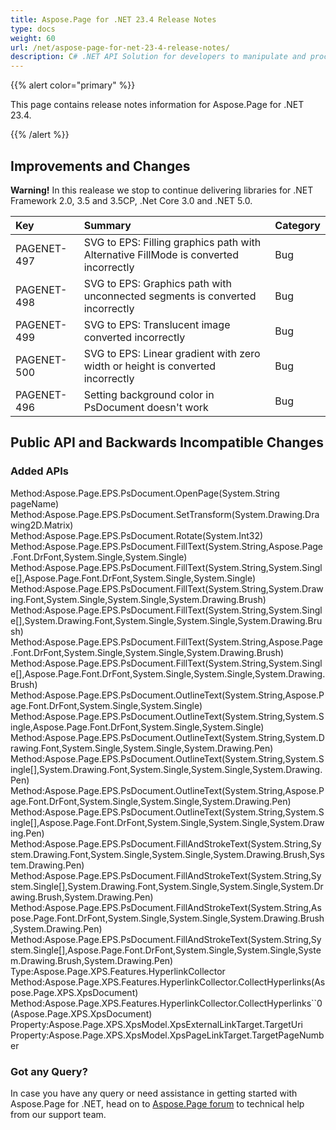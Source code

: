 ```yaml
---
title: Aspose.Page for .NET 23.4 Release Notes
type: docs
weight: 60
url: /net/aspose-page-for-net-23-4-release-notes/
description: C# .NET API Solution for developers to manipulate and process PS, EPS, and XPS files. Release Notes of Aspose.Page API solution for .NET | Release 2023.04
---
```


{{% alert color="primary" %}}

This page contains release notes information for Aspose.Page for .NET 23.4.

{{% /alert %}}
## **Improvements and Changes**
**Warning!** In this realease we stop to  continue delivering libraries for .NET Framework 2.0, 3.5 and 3.5CP, .Net Core 3.0 and .NET 5.0.

|**Key**|**Summary**|**Category**|
| :- | :- | :- |
|PAGENET-497|SVG to EPS: Filling graphics path with Alternative FillMode is converted incorrectly|Bug|
|PAGENET-498|SVG to EPS: Graphics path with unconnected segments is converted incorrectly|Bug|
|PAGENET-499|SVG to EPS: Translucent image converted incorrectly|Bug|
|PAGENET-500|SVG to EPS: Linear gradient with zero width or height is converted incorrectly|Bug|
|PAGENET-496|Setting background color in PsDocument doesn't work|Bug|
## **Public API and Backwards Incompatible Changes**
### **Added APIs**
Method:Aspose.Page.EPS.PsDocument.OpenPage(System.String pageName)
Method:Aspose.Page.EPS.PsDocument.SetTransform(System.Drawing.Drawing2D.Matrix)
Method:Aspose.Page.EPS.PsDocument.Rotate(System.Int32)
Method:Aspose.Page.EPS.PsDocument.FillText(System.String,Aspose.Page.Font.DrFont,System.Single,System.Single)
Method:Aspose.Page.EPS.PsDocument.FillText(System.String,System.Single[],Aspose.Page.Font.DrFont,System.Single,System.Single)
Method:Aspose.Page.EPS.PsDocument.FillText(System.String,System.Drawing.Font,System.Single,System.Single,System.Drawing.Brush)
Method:Aspose.Page.EPS.PsDocument.FillText(System.String,System.Single[],System.Drawing.Font,System.Single,System.Single,System.Drawing.Brush)
Method:Aspose.Page.EPS.PsDocument.FillText(System.String,Aspose.Page.Font.DrFont,System.Single,System.Single,System.Drawing.Brush)
Method:Aspose.Page.EPS.PsDocument.FillText(System.String,System.Single[],Aspose.Page.Font.DrFont,System.Single,System.Single,System.Drawing.Brush)
Method:Aspose.Page.EPS.PsDocument.OutlineText(System.String,Aspose.Page.Font.DrFont,System.Single,System.Single)
Method:Aspose.Page.EPS.PsDocument.OutlineText(System.String,System.Single,Aspose.Page.Font.DrFont,System.Single,System.Single)
Method:Aspose.Page.EPS.PsDocument.OutlineText(System.String,System.Drawing.Font,System.Single,System.Single,System.Drawing.Pen)
Method:Aspose.Page.EPS.PsDocument.OutlineText(System.String,System.Single[],System.Drawing.Font,System.Single,System.Single,System.Drawing.Pen)
Method:Aspose.Page.EPS.PsDocument.OutlineText(System.String,Aspose.Page.Font.DrFont,System.Single,System.Single,System.Drawing.Pen)
Method:Aspose.Page.EPS.PsDocument.OutlineText(System.String,System.Single[],Aspose.Page.Font.DrFont,System.Single,System.Single,System.Drawing.Pen)
Method:Aspose.Page.EPS.PsDocument.FillAndStrokeText(System.String,System.Drawing.Font,System.Single,System.Single,System.Drawing.Brush,System.Drawing.Pen)
Method:Aspose.Page.EPS.PsDocument.FillAndStrokeText(System.String,System.Single[],System.Drawing.Font,System.Single,System.Single,System.Drawing.Brush,System.Drawing.Pen)
Method:Aspose.Page.EPS.PsDocument.FillAndStrokeText(System.String,Aspose.Page.Font.DrFont,System.Single,System.Single,System.Drawing.Brush,System.Drawing.Pen)
Method:Aspose.Page.EPS.PsDocument.FillAndStrokeText(System.String,System.Single[],Aspose.Page.Font.DrFont,System.Single,System.Single,System.Drawing.Brush,System.Drawing.Pen)
Type:Aspose.Page.XPS.Features.HyperlinkCollector
Method:Aspose.Page.XPS.Features.HyperlinkCollector.CollectHyperlinks(Aspose.Page.XPS.XpsDocument)
Method:Aspose.Page.XPS.Features.HyperlinkCollector.CollectHyperlinks``0(Aspose.Page.XPS.XpsDocument)
Property:Aspose.Page.XPS.XpsModel.XpsExternalLinkTarget.TargetUri
Property:Aspose.Page.XPS.XpsModel.XpsPageLinkTarget.TargetPageNumber
### **Got any Query?**
In case you have any query or need assistance in getting started with Aspose.Page for .NET, head on to [Aspose.Page forum](https://forum.aspose.com/c/page/39) to technical help from our support team.
